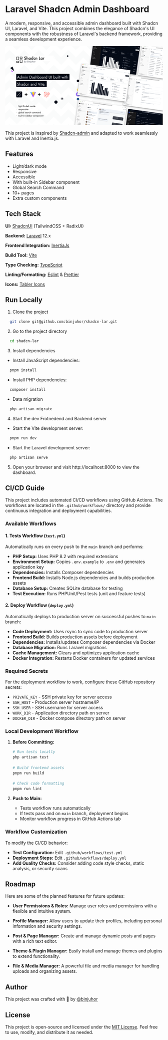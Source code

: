 # Laravel Shadcn Admin Dashboard

A modern, responsive, and accessible admin dashboard built with Shadcn UI, Laravel, and Vite. This project combines the elegance of Shadcn's UI components with the robustness of Laravel's backend framework, providing a seamless development experience.

![alt text](public/images/shadcn-admin.png)

This project is inspired by [Shadcn-admin](https://github.com/satnaing/shadcn-admin) and adapted to work seamlessly with Laravel and Inertia.js.

## Features

- Light/dark mode
- Responsive
- Accessible
- With built-in Sidebar component
- Global Search Command
- 10+ pages
- Extra custom components

## Tech Stack

**UI:** [ShadcnUI](https://ui.shadcn.com) (TailwindCSS + RadixUI)

**Backend:** [Laravel](https://laravel.com/) 12.x

**Frontend Integration:** [InertiaJs](https://inertiajs.com/)

**Build Tool:** [Vite](https://vitejs.dev/)

**Type Checking:** [TypeScript](https://www.typescriptlang.org/)

**Linting/Formatting:** [Eslint](https://eslint.org/) & [Prettier](https://prettier.io/)

**Icons:** [Tabler Icons](https://tabler.io/icons)

## Run Locally

1. Clone the project

```bash
  git clone git@github.com:binjuhor/shadcn-lar.git
```

2. Go to the project directory

```bash
  cd shadcn-lar
```

3. Install dependencies

- Install JavaScript dependencies:

```bash
  pnpm install
```

- Install PHP dependencies:

```bash
  composer install
```

- Data migration

```bash
  php artisan migrate
```

4. Start the dev
Frotnedend and Backend server
- Start the Vite development server:

```bash
  pnpm run dev
```
- Start the Laravel development server:

```bash
  php artisan serve
```

5. Open your browser and visit http://localhost:8000 to view the dashboard.

## CI/CD Guide

This project includes automated CI/CD workflows using GitHub Actions. The workflows are located in the `.github/workflows/` directory and provide continuous integration and deployment capabilities.

### Available Workflows

#### 1. Tests Workflow (`test.yml`)
Automatically runs on every push to the `main` branch and performs:

- **PHP Setup:** Uses PHP 8.2 with required extensions
- **Environment Setup:** Copies `.env.example` to `.env` and generates application key
- **Dependencies:** Installs Composer dependencies
- **Frontend Build:** Installs Node.js dependencies and builds production assets
- **Database Setup:** Creates SQLite database for testing
- **Test Execution:** Runs PHPUnit/Pest tests (unit and feature tests)

#### 2. Deploy Workflow (`deploy.yml`) 
Automatically deploys to production server on successful pushes to `main` branch:

- **Code Deployment:** Uses rsync to sync code to production server
- **Frontend Build:** Builds production assets before deployment
- **Dependencies:** Installs/updates Composer dependencies via Docker
- **Database Migration:** Runs Laravel migrations
- **Cache Management:** Clears and optimizes application cache
- **Docker Integration:** Restarts Docker containers for updated services

### Required Secrets

For the deployment workflow to work, configure these GitHub repository secrets:

- `PRIVATE_KEY` - SSH private key for server access
- `SSH_HOST` - Production server hostname/IP
- `SSH_USER` - SSH username for server access  
- `WORK_DIR` - Application directory path on server
- `DOCKER_DIR` - Docker compose directory path on server

### Local Development Workflow

1. **Before Committing:**
   ```bash
   # Run tests locally
   php artisan test
   
   # Build frontend assets
   pnpm run build
   
   # Check code formatting
   pnpm run lint
   ```

2. **Push to Main:**
   - Tests workflow runs automatically
   - If tests pass and on `main` branch, deployment begins
   - Monitor workflow progress in GitHub Actions tab

### Workflow Customization

To modify the CI/CD behavior:

- **Test Configuration:** Edit `.github/workflows/test.yml`
- **Deployment Steps:** Edit `.github/workflows/deploy.yml` 
- **Add Quality Checks:** Consider adding code style checks, static analysis, or security scans

## Roadmap

Here are some of the planned features for future updates:

- **User Permissions & Roles:** Manage user roles and permissions with a flexible and intuitive system.

- **Profile Manager:** Allow users to update their profiles, including personal information and security settings.

- **Post & Page Manager:** Create and manage dynamic posts and pages with a rich text editor.

- **Theme & Plugin Manager:** Easily install and manage themes and plugins to extend functionality.

- **File & Media Manager:** A powerful file and media manager for handling uploads and organizing assets.



## Author

This project was crafted with 🤍 by [@binjuhor](https://github.com/binjuhor)

## License

This project is open-source and licensed under the [MIT License](https://choosealicense.com/licenses/mit/). Feel free to use, modify, and distribute it as needed.
